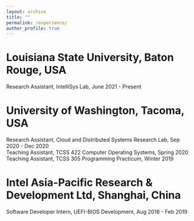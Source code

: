 ```yaml
---
layout: archive
title: ""
permalink: /experience/
author_profile: true
---
```


# Louisiana State University, Baton Rouge, USA

Research Assistant, IntelliSys Lab, June 2021 - Present

# University of Washington, Tacoma, USA

Research Assistant, Cloud and Distributed Systems Research Lab, Sep 2020 - Dec 2020  
Teaching Assistant, TCSS 422 Computer Operating Systems, Spring 2020  
Teaching Assistant, TCSS 305 Programming Practicum, Winter 2019  

# Intel Asia-Pacific Research & Development Ltd, Shanghai, China

Software Developer Intern, UEFI-BIOS Development, Aug 2018 - Feb 2019
